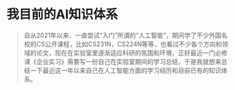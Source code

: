 # 我目前的AI知识体系

> 自从2021年以来，一直尝试“入门”所谓的“人工智能”，期间学了不少外国名校的CS公开课程，比如CS231N，CS224N等等，也看过不少各个方向和领域的论文，现在在实验室里逐渐适应科研的氛围和环境，正好最近一门必修课《企业实习》需要写一份自己在实验室期间的学习总结，于是我就想来总结一下最近这一年以来自己在人工智能方面的学习经历和目前已有的知识体系。

